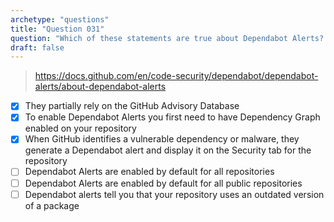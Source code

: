 ```yaml
---
archetype: "questions"
title: "Question 031"
question: "Which of these statements are true about Dependabot Alerts? (Choose three.)"
draft: false
---
```



> https://docs.github.com/en/code-security/dependabot/dependabot-alerts/about-dependabot-alerts
- [x] They partially rely on the GitHub Advisory Database
- [x] To enable Dependabot Alerts you first need to have Dependency Graph enabled on your repository
- [x] When GitHub identifies a vulnerable dependency or malware, they generate a Dependabot alert and display it on the Security tab for the repository 
- [ ] Dependabot Alerts are enabled by default for all repositories
- [ ] Dependabot Alerts are enabled by default for all public repositories
- [ ] Dependabot alerts tell you that your repository uses an outdated version of a package
